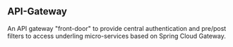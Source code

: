 ## API-Gateway
An API gateway "front-door" to provide central authentication and pre/post filters to access underling micro-services based on Spring Cloud Gateway.
